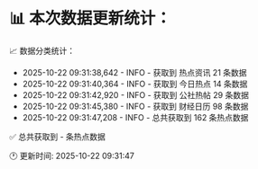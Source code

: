 📊 本次数据更新统计：
==========================

📈 数据分类统计：
- 2025-10-22 09:31:38,642 - INFO - 获取到 热点资讯 21 条数据
- 2025-10-22 09:31:40,364 - INFO - 获取到 今日热点 14 条数据
- 2025-10-22 09:31:42,920 - INFO - 获取到 公社热帖 29 条数据
- 2025-10-22 09:31:45,380 - INFO - 获取到 财经日历 98 条数据
- 2025-10-22 09:31:47,208 - INFO - 总共获取到 162 条热点数据

✅ 总共获取到 - 条热点数据

🕐 更新时间: 2025-10-22 09:31:47
